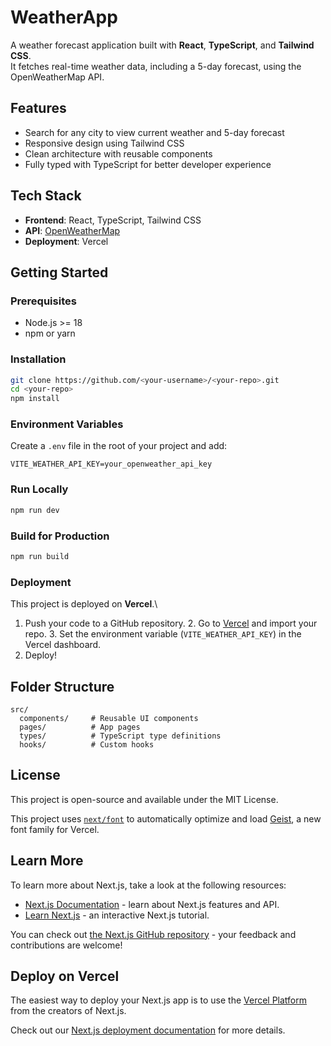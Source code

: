 # WeatherApp

A weather forecast application built with **React**, **TypeScript**, and
**Tailwind CSS**.\
It fetches real-time weather data, including a 5-day forecast, using the
OpenWeatherMap API.

## Features

- Search for any city to view current weather and 5-day forecast
- Responsive design using Tailwind CSS
- Clean architecture with reusable components
- Fully typed with TypeScript for better developer experience

## Tech Stack

- **Frontend**: React, TypeScript, Tailwind CSS
- **API**: [OpenWeatherMap](https://openweathermap.org/api)
- **Deployment**: Vercel

## Getting Started

### Prerequisites

- Node.js \>= 18
- npm or yarn

### Installation

```bash
git clone https://github.com/<your-username>/<your-repo>.git
cd <your-repo>
npm install
```

### Environment Variables

Create a `.env` file in the root of your project and add:

    VITE_WEATHER_API_KEY=your_openweather_api_key

### Run Locally

```bash
npm run dev
```

### Build for Production

```bash
npm run build
```

### Deployment

This project is deployed on **Vercel**.\

1. Push your code to a GitHub repository. 2. Go to
   [Vercel](https://vercel.com/) and import your repo. 3. Set the
   environment variable (`VITE_WEATHER_API_KEY`) in the Vercel dashboard.
2. Deploy!

## Folder Structure

    src/
      components/     # Reusable UI components
      pages/          # App pages
      types/          # TypeScript type definitions
      hooks/          # Custom hooks

## License

This project is open-source and available under the MIT License.

This project uses [`next/font`](https://nextjs.org/docs/app/building-your-application/optimizing/fonts) to automatically optimize and load [Geist](https://vercel.com/font), a new font family for Vercel.

## Learn More

To learn more about Next.js, take a look at the following resources:

- [Next.js Documentation](https://nextjs.org/docs) - learn about Next.js features and API.
- [Learn Next.js](https://nextjs.org/learn) - an interactive Next.js tutorial.

You can check out [the Next.js GitHub repository](https://github.com/vercel/next.js) - your feedback and contributions are welcome!

## Deploy on Vercel

The easiest way to deploy your Next.js app is to use the [Vercel Platform](https://vercel.com/new?utm_medium=default-template&filter=next.js&utm_source=create-next-app&utm_campaign=create-next-app-readme) from the creators of Next.js.

Check out our [Next.js deployment documentation](https://nextjs.org/docs/app/building-your-application/deploying) for more details.
